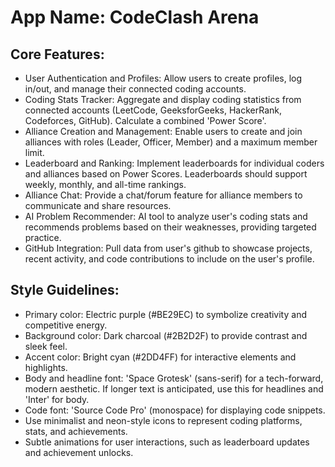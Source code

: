 # **App Name**: CodeClash Arena

## Core Features:

- User Authentication and Profiles: Allow users to create profiles, log in/out, and manage their connected coding accounts.
- Coding Stats Tracker: Aggregate and display coding statistics from connected accounts (LeetCode, GeeksforGeeks, HackerRank, Codeforces, GitHub). Calculate a combined 'Power Score'.
- Alliance Creation and Management: Enable users to create and join alliances with roles (Leader, Officer, Member) and a maximum member limit.
- Leaderboard and Ranking: Implement leaderboards for individual coders and alliances based on Power Scores. Leaderboards should support weekly, monthly, and all-time rankings.
- Alliance Chat: Provide a chat/forum feature for alliance members to communicate and share resources.
- AI Problem Recommender: AI tool to analyze user's coding stats and recommends problems based on their weaknesses, providing targeted practice.
- GitHub Integration: Pull data from user's github to showcase projects, recent activity, and code contributions to include on the user's profile.

## Style Guidelines:

- Primary color: Electric purple (#BE29EC) to symbolize creativity and competitive energy.
- Background color: Dark charcoal (#2B2D2F) to provide contrast and sleek feel.
- Accent color: Bright cyan (#2DD4FF) for interactive elements and highlights.
- Body and headline font: 'Space Grotesk' (sans-serif) for a tech-forward, modern aesthetic. If longer text is anticipated, use this for headlines and 'Inter' for body.
- Code font: 'Source Code Pro' (monospace) for displaying code snippets.
- Use minimalist and neon-style icons to represent coding platforms, stats, and achievements.
- Subtle animations for user interactions, such as leaderboard updates and achievement unlocks.